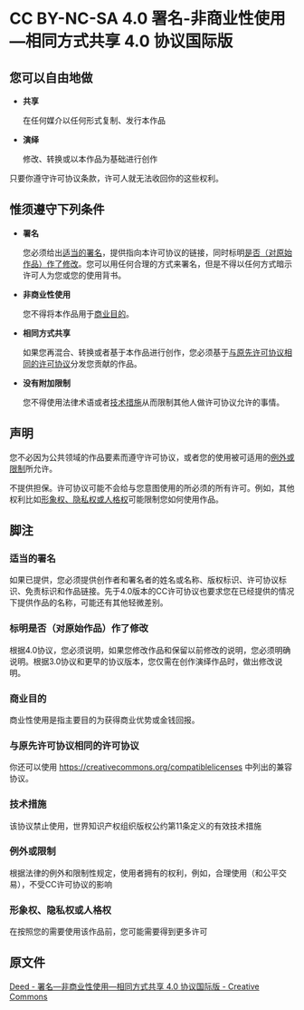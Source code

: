 # CC BY-NC-SA 4.0 署名-非商业性使用—相同方式共享 4.0 协议国际版

## 您可以自由地做

 - **共享**
   
   在任何媒介以任何形式复制、发行本作品

 - **演绎**
   
   修改、转换或以本作品为基础进行创作

只要你遵守许可协议条款，许可人就无法收回你的这些权利。

## 惟须遵守下列条件

 - **署名**
   
   您必须给出[适当的署名](#适当的署名)，提供指向本许可协议的链接，同时标明[是否（对原始作品）作了修改](#标明是否-对原始作品-作了修改)。您可以用任何合理的方式来署名，但是不得以任何方式暗示许可人为您或您的使用背书。

 - **非商业性使用**
   
   您不得将本作品用于[商业目的](#商业目的)。

 - **相同方式共享**
   
   如果您再混合、转换或者基于本作品进行创作，您必须基于[与原先许可协议相同的许可协议](#与原先许可协议相同的许可协议)分发您贡献的作品。

 - **没有附加限制**
   
   您不得使用法律术语或者[技术措施](#技术措施)从而限制其他人做许可协议允许的事情。

## 声明

您不必因为公共领域的作品要素而遵守许可协议，或者您的使用被可适用的[例外或限制](#例外或限制)所允许。

不提供担保。许可协议可能不会给与您意图使用的所必须的所有许可。例如，其他权利比如[形象权、隐私权或人格权](#形象权、隐私权或人格权)可能限制您如何使用作品。

## 脚注

### 适当的署名

如果已提供，您必须提供创作者和署名者的姓名或名称、版权标识、许可协议标识、免责标识和作品链接。先于4.0版本的CC许可协议也要求您在已经提供的情况下提供作品的名称，可能还有其他轻微差别。

### 标明是否（对原始作品）作了修改

根据4.0协议，您必须说明，如果您修改作品和保留以前修改的说明，您必须明确说明。根据3.0协议和更早的协议版本，您仅需在创作演绎作品时，做出修改说明。

### 商业目的

商业性使用是指主要目的为获得商业优势或金钱回报。

### 与原先许可协议相同的许可协议

你还可以使用 https://creativecommons.org/compatiblelicenses 中列出的兼容协议。

### 技术措施

该协议禁止使用，世界知识产权组织版权公约第11条定义的有效技术措施

### 例外或限制

根据法律的例外和限制性规定，使用者拥有的权利，例如，合理使用（和公平交易），不受CC许可协议的影响

### 形象权、隐私权或人格权

在按照您的需要使用该作品前，您可能需要得到更多许可

## 原文件

[Deed - 署名—非商业性使用—相同方式共享 4.0 协议国际版 - Creative Commons](https://creativecommons.org/licenses/by-nc-sa/4.0/?ref=chooser-v1)